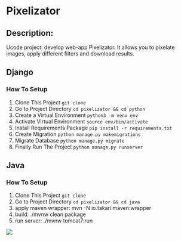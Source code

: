 # Pixelizator
## Description:
Ucode project: develop web-app Pixelizator. It allows you to pixelate images, apply different filters and download results.
## Django

### How To Setup
1. Clone This Project `git clone`
2. Go to Project Directory `cd pixelizator && cd python`
3. Create a Virtual Environment `python3 -m venv env`
4. Activate Virtual Environment `source env/bin/activate`
5. Install Requirements Package `pip install -r requirements.txt`
6. Create Migration `python manage.py makemigrations`
7. Migrate Database `python manage.py migrate`
9. Finally Run The Project `python manage.py runserver`

## Java
### How To Setup
1. Clone This Project `git clone`
2. Go to Project Directory `cd pixelizator && cd java`
3. apply maven wrapper: mvn -N io.takari:maven:wrapper
4. build: ./mvnw clean package
5. run server: ./mvnw tomcat7:run

![](screen/1.png)